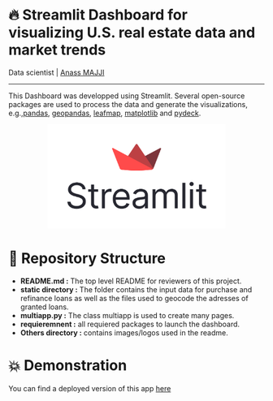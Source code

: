 # 🔥 Streamlit Dashboard for visualizing U.S. real estate data and market trends
Data scientist | [Anass MAJJI](https://www.linkedin.com/in/anass-majji-729773157/)
***

This Dashboard was developped using Streamlit. Several open-source packages are used to process the data and generate the visualizations, e.g.,[pandas](https://pandas.pydata.org/), [geopandas](https://geopandas.org), [leafmap](https://leafmap.org), [matplotlib](https://matplotlib.org/) and [pydeck](https://deckgl.readthedocs.io).



<p align="center">
 <img src="streamlit.png" width="350" />
</p>

# 🚀 Repository Structure

- **README.md :** The top level README for reviewers of this project.
- **static directory :**  The folder contains the input data for purchase and refinance loans as well as the files used to geocode the adresses of granted loans. 
- **multiapp.py :** The class multiapp is used to create many pages.
- **requieremnent :** all requiered packages to launch the dashboard. 
- **Others directory :** contains images/logos used in the readme.  

# 💥 Demonstration 

You can find a deployed version of this app [here](https://amajji-streamlit-dash-streamlit-app-8i3jn9.streamlit.app/)